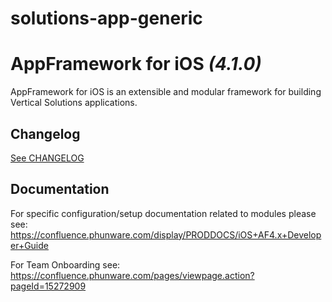 # solutions-app-generic
AppFramework for iOS *(4.1.0)*
===================


AppFramework for iOS is an extensible and modular framework for building Vertical Solutions applications.


Changelog
----------------------------

[See CHANGELOG](CHANGELOG.md)


Documentation
----------------------------
For specific configuration/setup documentation related to modules please see:  https://confluence.phunware.com/display/PRODDOCS/iOS+AF4.x+Developer+Guide

For Team Onboarding see: https://confluence.phunware.com/pages/viewpage.action?pageId=15272909
